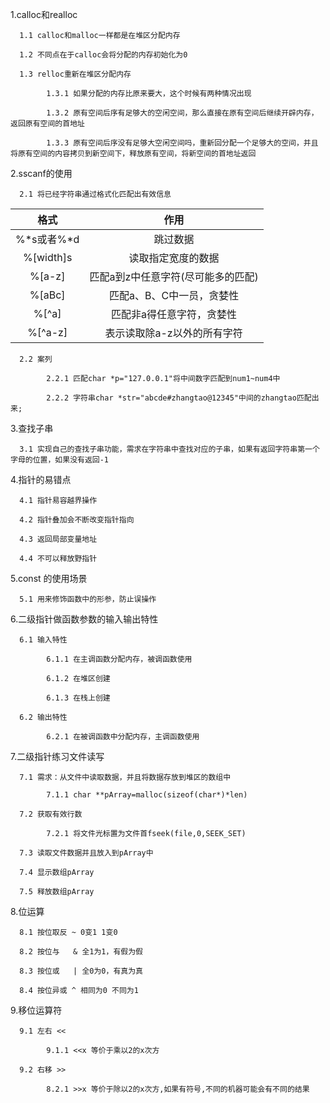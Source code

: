1.calloc和realloc
	
      1.1 calloc和malloc一样都是在堆区分配内存

      1.2 不同点在于calloc会将分配的内存初始化为0
	
      1.3 relloc重新在堆区分配内存
			
            1.3.1 如果分配的内存比原来要大，这个时候有两种情况出现
		
            1.3.2 原有空间后序有足够大的空闲空间，那么直接在原有空间后继续开辟内存，返回原有空间的首地址
		
            1.3.3 原有空间后序没有足够大空闲空间吗，重新回分配一个足够大的空间，并且将原有空间的内容拷贝到新空间下，释放原有空间，将新空间的首地址返回
		
2.sscanf的使用
			
      2.1 将已经字符串通过格式化匹配出有效信息

|格式|作用|
|:-----:|:-----:|
|%*s或者%*d|跳过数据|
|%[width]s|读取指定宽度的数据|
|%[a-z]|匹配a到z中任意字符(尽可能多的匹配)|
|%[aBc]|匹配a、B、C中一员，贪婪性|
|%[^a]|匹配非a得任意字符，贪婪性|
|%[^a-z]|表示读取除a-z以外的所有字符|
             
	
      2.2 案列
		
            2.2.1 匹配char *p="127.0.0.1"将中间数字匹配到num1~num4中
		
            2.2.2 字符串char *str="abcde#zhangtao@12345"中间的zhangtao匹配出来;
		
3.查找子串

      3.1 实现自己的查找子串功能，需求在字符串中查找对应的子串，如果有返回字符串第一个字母的位置，如果没有返回-1
	
4.指针的易错点

      4.1 指针易容越界操作
	
      4.2 指针叠加会不断改变指针指向
	
      4.3 返回局部变量地址
	
      4.4 不可以释放野指针
	
5.const 的使用场景
	
      5.1 用来修饰函数中的形参，防止误操作
	
6.二级指针做函数参数的输入输出特性
	
      6.1 输入特性
	
            6.1.1 在主调函数分配内存，被调函数使用
		
            6.1.2 在堆区创建
		
            6.1.3 在栈上创建
	
      6.2 输出特性
		
            6.2.1 在被调函数中分配内存，主调函数使用
		
7.二级指针练习文件读写
	
      7.1 需求：从文件中读取数据，并且将数据存放到堆区的数组中
	
            7.1.1 char **pArray=malloc(sizeof(char*)*len)
	
      7.2 获取有效行数
	
            7.2.1 将文件光标置为文件首fseek(file,0,SEEK_SET)
		
      7.3 读取文件数据并且放入到pArray中
	
      7.4 显示数组pArray
	
      7.5 释放数组pArray

8.位运算

      8.1 按位取反 ~ 0变1 1变0

      8.2 按位与   & 全1为1，有假为假

      8.3 按位或   | 全0为0，有真为真

      8.4 按位异或 ^ 相同为0 不同为1

9.移位运算符

      9.1 左右 << 

            9.1.1 <<x 等价于乘以2的x次方

      9.2 右移 >>

            8.2.1 >>x 等价于除以2的x次方,如果有符号,不同的机器可能会有不同的结果